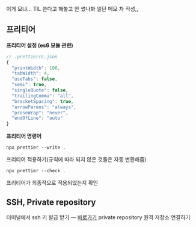 이게 모냐... TIL 쓴다고 해놓고 안 썼나봐 일단 메모 차 작성,,

## 프리티어

**프리티어 설정 (es6 모듈 관련)**

```javascript
// .prettierrc.json
{
  "printWidth": 100,
  "tabWidth": 4,
  "useTabs": false,
  "semi": true,
  "singleQuote": false,
  "trailingComma": "all",
  "bracketSpacing": true,
  "arrowParens": "always",
  "proseWrap": "never",
  "endOfLine": "auto"
}
```

**프리티어 명령어**

`npx prettier --write .`

프리티어 적용하기(규칙에 따라 되지 않은 것들은 자동 변환해줌)

`npx prettier --check .`

프리티어가 최종적으로 적용되었는지 확인

## SSH, Private repository

터미널에서 ssh 키 발급 받기 — [바로가기](https://maliceit.tistory.com/51)
private repository 원격 저장소 연결하기
